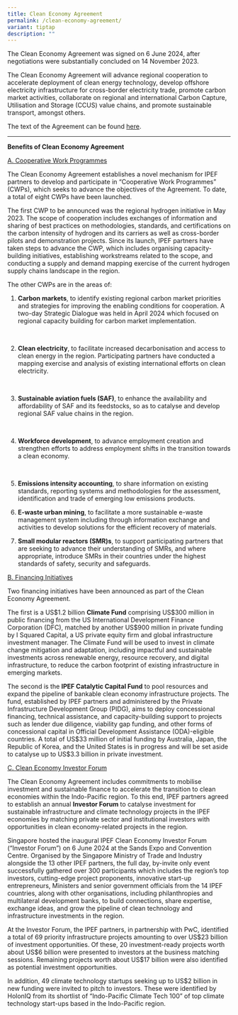 ```yaml
---
title: Clean Economy Agreement
permalink: /clean-economy-agreement/
variant: tiptap
description: ""
---
```

<p>The Clean Economy Agreement was signed on 6 June 2024, after negotiations
were substantially concluded on 14 November 2023.&nbsp;</p>
<p></p>
<p>The Clean Economy Agreement will advance regional cooperation to accelerate
deployment of clean energy technology, develop offshore electricity infrastructure
for cross-border electricity trade, promote carbon market activities, collaborate
on regional and international Carbon Capture, Utilisation and Storage (CCUS)
value chains, and promote sustainable transport, amongst others.&nbsp;</p>
<p></p>
<p>The text of the Agreement can be found <a href="/files/IPEF_PIII_Clean_Economy_Agreement___For_Public_Release.pdf" rel="noopener noreferrer nofollow" target="_blank">here</a>.
<br>
</p>
<hr>
<p><strong>Benefits of Clean Economy Agreement</strong>
<br>
</p>
<p><u>A. Cooperative Work Programmes</u>
</p>
<p></p>
<p>The Clean Economy Agreement establishes a novel mechanism for IPEF partners
to develop and participate in “Cooperative Work Programmes” (CWPs), which
seeks to advance the objectives of the Agreement. To date, a total of eight
CWPs have been launched.
<br>
</p>
<p>The first CWP to be announced was the regional hydrogen initiative in
May 2023. The scope of cooperation includes exchanges of information and
sharing of best practices on methodologies, standards, and certifications
on the carbon intensity of hydrogen and its carriers as well as cross-border
pilots and demonstration projects. Since its launch, IPEF partners have
taken steps to advance the CWP, which includes organising capacity-building
initiatives, establishing workstreams related to the scope, and conducting
a supply and demand mapping exercise of the current hydrogen supply chains
landscape in the region.</p>
<p></p>
<p>The other CWPs are in the areas of:</p>
<p></p>
<ol>
<li>
<p><strong>Carbon markets</strong>, to identify existing regional carbon
market priorities and strategies for improving the enabling conditions
for cooperation. A two-day Strategic Dialogue was held in April 2024 which
focused on regional capacity building for carbon market implementation.</p>
<p>
<br>
</p>
</li>
<li>
<p><strong>Clean electricity</strong>, to facilitate increased decarbonisation
and access to clean energy in the region. Participating partners have conducted
a mapping exercise and analysis of existing international efforts on clean
electricity.</p>
<p>
<br>
</p>
</li>
<li>
<p><strong>Sustainable aviation fuels (SAF)</strong>, to enhance the availability
and affordability of SAF and its feedstocks, so as to catalyse and develop
regional SAF value chains in the region.</p>
<p>
<br>
</p>
</li>
<li>
<p><strong>Workforce development</strong>, to advance employment creation
and strengthen efforts to address employment shifts in the transition towards
a clean economy.</p>
<p>
<br>
</p>
</li>
<li>
<p><strong>Emissions intensity accounting</strong>, to share information
on existing standards, reporting systems and methodologies for the assessment,
identification and trade of emerging low emissions products.</p>
</li>
</ol>
<p></p>
<ol start="6">
<li>
<p><strong>E-waste urban mining</strong>, to facilitate a more sustainable
e-waste management system including through information exchange and activities
to develop solutions for the efficient recovery of materials.</p>
</li>
</ol>
<p></p>
<ol start="7">
<li>
<p><strong>Small modular reactors (SMR)s</strong>, to support participating
partners that are seeking to advance their understanding of SMRs, and where
appropriate, introduce SMRs in their countries under the highest standards
of safety, security and safeguards.</p>
<p></p>
</li>
</ol>
<p><u>B. Financing Initiatives</u>
</p>
<p></p>
<p>Two financing initiatives have been announced as part of the Clean Economy
Agreement.&nbsp;</p>
<p></p>
<p>The first is a US$1.2 billion <strong>Climate Fund</strong> comprising US$300
million in public financing from the US International Development Finance
Corporation (DFC), matched by another US$900 million in private funding
by I Squared Capital, a US private equity firm and global infrastructure
investment manager. The Climate Fund will be used to invest in climate
change mitigation and adaptation, including impactful and sustainable investments
across renewable energy, resource recovery, and digital infrastructure,
to reduce the carbon footprint of existing infrastructure in emerging markets.</p>
<p></p>
<p>The second is the <strong>IPEF Catalytic Capital Fund</strong> to pool resources
and expand the pipeline of bankable clean economy infrastructure projects.
The fund, established by IPEF partners and administered by the Private
Infrastructure Development Group (PIDG), aims to deploy concessional financing,
technical assistance, and capacity-building support to projects such as
lender due diligence, viability gap funding, and other forms of concessional
capital in Official Development Assistance (ODA)-eligible countries. A
total of US$33 million of initial funding by Australia, Japan, the Republic
of Korea, and the United States is in progress and will be set aside to
catalyse up to US$3.3 billion in private investment.</p>
<p></p>
<p><u>C. Clean Economy Investor Forum</u>
</p>
<p></p>
<p>The Clean Economy Agreement includes commitments to mobilise investment
and sustainable finance to accelerate the transition to clean economies
within the Indo-Pacific region. To this end, IPEF partners agreed to establish
an annual <strong>Investor Forum</strong> to catalyse investment for sustainable
infrastructure and climate technology projects in the IPEF economies by
matching private sector and institutional investors with opportunities
in clean economy-related projects in the region.</p>
<p></p>
<p>Singapore hosted the inaugural IPEF Clean Economy Investor Forum (“Investor
Forum”) on 6 June 2024 at the Sands Expo and Convention Centre. Organised
by the Singapore Ministry of Trade and Industry alongside the 13 other
IPEF partners, the full day, by-invite only event successfully gathered
over 300 participants which includes the region’s top investors, cutting-edge
project proponents, innovative start-up entrepreneurs, Ministers and senior
government officials from the 14 IPEF countries, along with other organisations,
including philanthropies and multilateral development banks, to build connections,
share expertise, exchange ideas, and grow the pipeline of clean technology
and infrastructure investments in the region.&nbsp;
<br>
</p>
<p>At the Investor Forum, the IPEF partners, in partnership with PwC, identified
a total of 69 priority infrastructure projects amounting to over US$23
billion of investment opportunities. Of these, 20 investment-ready projects
worth about US$6 billion were presented to investors at the business matching
sessions. Remaining projects worth about US$17 billion were also identified
as potential investment opportunities.&nbsp;</p>
<p></p>
<p>In addition, 49 climate technology startups seeking up to US$2 billion
in new funding were invited to pitch to investors. These were identified
by HolonIQ from its shortlist of “Indo-Pacific Climate Tech 100” of top
climate technology start-ups based in the Indo-Pacific region.</p>
<p></p>
<p>
<br>
<br>
</p>
